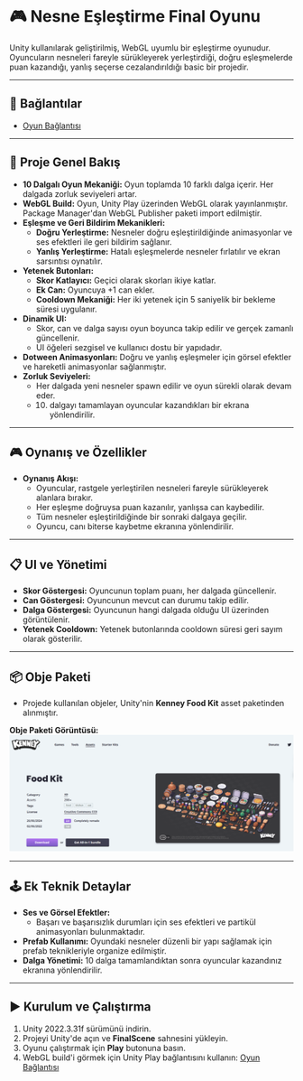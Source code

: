# 🎮 **Nesne Eşleştirme Final Oyunu**

Unity kullanılarak geliştirilmiş, WebGL uyumlu bir eşleştirme oyunudur. Oyuncuların nesneleri fareyle sürükleyerek yerleştirdiği, doğru eşleşmelerde puan kazandığı, yanlış seçerse cezalandırıldığı basic bir projedir.

---

## 📎 **Bağlantılar**
- [Oyun Bağlantısı](https://play.unity.com/en/games/64b49bf2-2994-4999-b734-ee5d3896a638/webgl-builds)

---

## 📌 **Proje Genel Bakış**

- **10 Dalgalı Oyun Mekaniği:** Oyun toplamda 10 farklı dalga içerir. Her dalgada zorluk seviyeleri artar.
- **WebGL Build:** Oyun, Unity Play üzerinden WebGL olarak yayınlanmıştır. Package Manager'dan WebGL Publisher paketi import edilmiştir.
- **Eşleşme ve Geri Bildirim Mekanikleri:**
  - **Doğru Yerleştirme:** Nesneler doğru eşleştirildiğinde animasyonlar ve ses efektleri ile geri bildirim sağlanır.
  - **Yanlış Yerleştirme:** Hatalı eşleşmelerde nesneler fırlatılır ve ekran sarsıntısı oynatılır.
- **Yetenek Butonları:**
  - **Skor Katlayıcı:** Geçici olarak skorları ikiye katlar.
  - **Ek Can:** Oyuncuya +1 can ekler.
  - **Cooldown Mekaniği:** Her iki yetenek için 5 saniyelik bir bekleme süresi uygulanır.
- **Dinamik UI:**
  - Skor, can ve dalga sayısı oyun boyunca takip edilir ve gerçek zamanlı güncellenir.
  - UI öğeleri sezgisel ve kullanıcı dostu bir yapıdadır.
- **Dotween Animasyonları:** Doğru ve yanlış eşleşmeler için görsel efektler ve hareketli animasyonlar sağlanmıştır.
- **Zorluk Seviyeleri:**
  - Her dalgada yeni nesneler spawn edilir ve oyun sürekli olarak devam eder.
  - 10. dalgayı tamamlayan oyuncular kazandıkları bir ekrana yönlendirilir.

---

## 🎮 **Oynanış ve Özellikler**

- **Oynanış Akışı:**
  - Oyuncular, rastgele yerleştirilen nesneleri fareyle sürükleyerek alanlara bırakır.
  - Her eşleşme doğruysa puan kazanılır, yanlışsa can kaybedilir.
  - Tüm nesneler eşleştirildiğinde bir sonraki dalgaya geçilir.
  - Oyuncu, canı biterse kaybetme ekranına yönlendirilir.

---

## 📋 **UI ve Yönetimi**

- **Skor Göstergesi:** Oyuncunun toplam puanı, her dalgada güncellenir.
- **Can Göstergesi:** Oyuncunun mevcut can durumu takip edilir.
- **Dalga Göstergesi:** Oyuncunun hangi dalgada olduğu UI üzerinden görüntülenir.
- **Yetenek Cooldown:** Yetenek butonlarında cooldown süresi geri sayım olarak gösterilir.

---

## 📦 **Obje Paketi**

- Projede kullanılan objeler, Unity'nin **Kenney Food Kit** asset paketinden alınmıştır.

**Obje Paketi Görüntüsü:**  
![Kenney Food Kit](pngs/assetpackage.jpg)

---

## 🕹️ **Ek Teknik Detaylar**

- **Ses ve Görsel Efektler:**
  - Başarı ve başarısızlık durumları için ses efektleri ve partikül animasyonları bulunmaktadır.
- **Prefab Kullanımı:** Oyundaki nesneler düzenli bir yapı sağlamak için prefab teknikleriyle organize edilmiştir.
- **Dalga Yönetimi:** 10 dalga tamamlandıktan sonra oyuncular kazandınız ekranına yönlendirilir.

---

## ▶️ **Kurulum ve Çalıştırma**

1. Unity 2022.3.31f sürümünü indirin.
2. Projeyi Unity'de açın ve **FinalScene** sahnesini yükleyin.
3. Oyunu çalıştırmak için **Play** butonuna basın.
4. WebGL build'i görmek için Unity Play bağlantısını kullanın: [Oyun Bağlantısı](https://play.unity.com/en/games/64b49bf2-2994-4999-b734-ee5d3896a638/webgl-builds)
